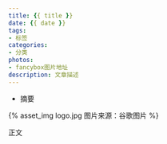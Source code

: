 ```yaml
---
title: {{ title }}
date: {{ date }}
tags:
- 标签
categories:
- 分类
photos:
- fancybox图片地址
description: 文章描述
---
```


* 摘要

{% asset_img logo.jpg 图片来源：谷歌图片 %}

<!--more-->
正文